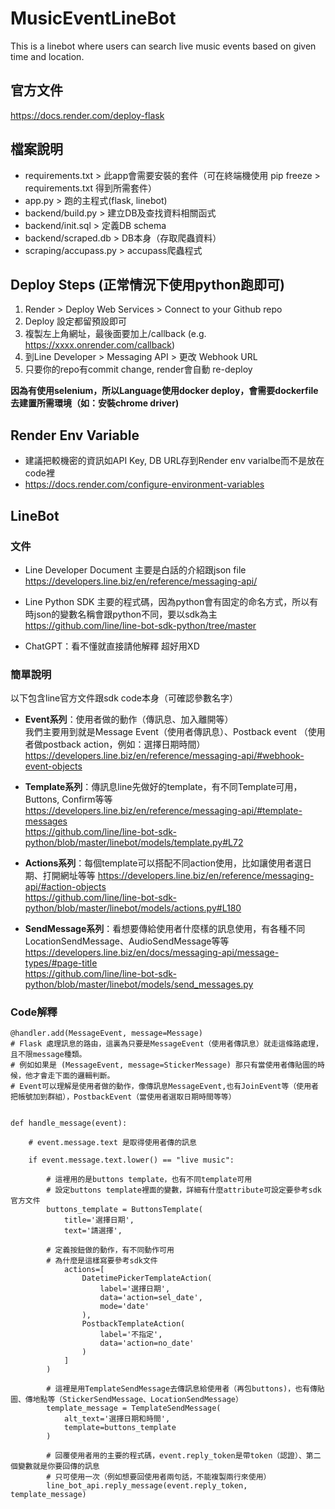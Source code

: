 # MusicEventLineBot
This is a linebot where users can search live music events based on given time and location.

## 官方文件
https://docs.render.com/deploy-flask

## 檔案說明
- requirements.txt > 此app會需要安裝的套件（可在終端機使用 pip freeze > requirements.txt 得到所需套件）
- app.py > 跑的主程式(flask, linebot)
- backend/build.py > 建立DB及查找資料相關函式
- backend/init.sql > 定義DB schema
- backend/scraped.db > DB本身（存取爬蟲資料）
- scraping/accupass.py > accupass爬蟲程式

## Deploy Steps (正常情況下使用python跑即可)
1. Render > Deploy Web Services > Connect to your Github repo
2. Deploy 設定都留預設即可
3. 複製左上角網址，最後面要加上/callback (e.g. https://xxxx.onrender.com/callback)
4. 到Line Developer > Messaging API > 更改 Webhook URL
5. 只要你的repo有commit change, render會自動 re-deploy<br>

<b>因為有使用selenium，所以Language使用docker deploy，會需要dockerfile去建置所需環境（如：安裝chrome driver)</b>

## Render Env Variable
- 建議把較機密的資訊如API Key, DB URL存到Render env varialbe而不是放在code裡
- https://docs.render.com/configure-environment-variables

## LineBot
### 文件
- Line Developer Document 主要是白話的介紹跟json file <br> 
https://developers.line.biz/en/reference/messaging-api/
- Line Python SDK 主要的程式碼，因為python會有固定的命名方式，所以有時json的變數名稱會跟python不同，要以sdk為主<br>
https://github.com/line/line-bot-sdk-python/tree/master

- ChatGPT：看不懂就直接請他解釋 超好用XD

### 簡單說明
以下包含line官方文件跟sdk code本身（可確認參數名字）
- **Event系列**：使用者做的動作（傳訊息、加入離開等）
  <br> 我們主要用到就是Message Event（使用者傳訊息）、Postback event （使用者做postback action，例如：選擇日期時間）<br>
https://developers.line.biz/en/reference/messaging-api/#webhook-event-objects

- **Template系列**：傳訊息line先做好的template，有不同Template可用，Buttons, Confirm等等
https://developers.line.biz/en/reference/messaging-api/#template-messages<br>
https://github.com/line/line-bot-sdk-python/blob/master/linebot/models/template.py#L72

- **Actions系列**：每個template可以搭配不同action使用，比如讓使用者選日期、打開網址等等
https://developers.line.biz/en/reference/messaging-api/#action-objects<br>
https://github.com/line/line-bot-sdk-python/blob/master/linebot/models/actions.py#L180

- **SendMessage系列**：看想要傳給使用者什麼樣的訊息使用，有各種不同LocationSendMessage、AudioSendMessage等等
https://developers.line.biz/en/docs/messaging-api/message-types/#page-title<br>
https://github.com/line/line-bot-sdk-python/blob/master/linebot/models/send_messages.py

### Code解釋
```
@handler.add(MessageEvent, message=Message)
# Flask 處理訊息的路由，這裏為只要是MessageEvent（使用者傳訊息）就走這條路處理，且不限message種類。
# 例如如果是 (MessageEvent, message=StickerMessage) 那只有當使用者傳貼圖的時候，他才會走下面的邏輯判斷。
# Event可以理解是使用者做的動作，像傳訊息MessageEvent,也有JoinEvent等（使用者把帳號加到群組），PostbackEvent（當使用者選取日期時間等等）


def handle_message(event):

    # event.message.text 是取得使用者傳的訊息

    if event.message.text.lower() == "live music":

        # 這裡用的是buttons template，也有不同template可用
        # 設定buttons template裡面的變數，詳細有什麼attribute可設定要參考sdk官方文件
        buttons_template = ButtonsTemplate(
            title='選擇日期',
            text='請選擇',

        # 定義按鈕做的動作，有不同動作可用
        # 為什麼是這樣寫要參考sdk文件
            actions=[ 
                DatetimePickerTemplateAction(
                    label='選擇日期',
                    data='action=sel_date',
                    mode='date'
                ),
                PostbackTemplateAction(
                    label='不指定',
                    data='action=no_date'
                )
            ]
        )

        # 這裡是用TemplateSendMessage去傳訊息給使用者（再包buttons)，也有傳貼圖、傳地點等（StickerSendMessage、LocationSendMessage）
        template_message = TemplateSendMessage(
            alt_text='選擇日期和時間',
            template=buttons_template
        )

        # 回覆使用者用的主要的程式碼，event.reply_token是帶token（認證）、第二個變數就是你要回傳的訊息
        # 只可使用一次（例如想要回使用者兩句話，不能複製兩行來使用）
        line_bot_api.reply_message(event.reply_token, template_message)

```
